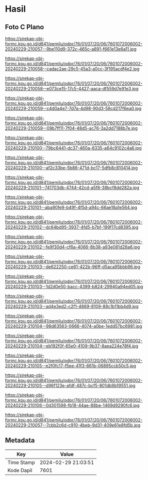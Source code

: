 # Hasil

## Foto C Plano

https://sirekap-obj-formc.kpu.go.id/d841/pemilu/pdpr/76/01/07/20/06/7601072006002-20240229-210057--9be110d9-372c-465c-a891-f661e13e6a11.jpg

https://sirekap-obj-formc.kpu.go.id/d841/pemilu/pdpr/76/01/07/20/06/7601072006002-20240229-210058--cadac2ae-29c5-45a3-a0cc-3f195acdf4e2.jpg

https://sirekap-obj-formc.kpu.go.id/d841/pemilu/pdpr/76/01/07/20/06/7601072006002-20240229-210058--e073ce15-17c5-4427-aaca-df559d7e91e3.jpg

https://sirekap-obj-formc.kpu.go.id/d841/pemilu/pdpr/76/01/07/20/06/7601072006002-20240229-210059--c4d0a4e7-7d7a-4d98-90d3-58cd217f6ea0.jpg

https://sirekap-obj-formc.kpu.go.id/d841/pemilu/pdpr/76/01/07/20/06/7601072006002-20240229-210059--09b7ff11-7f04-48d5-ac76-3a2dd7188b7e.jpg

https://sirekap-obj-formc.kpu.go.id/d841/pemilu/pdpr/76/01/07/20/06/7601072006002-20240229-210100--79bc6441-dc37-460a-8335-a64c9102c4a6.jpg

https://sirekap-obj-formc.kpu.go.id/d841/pemilu/pdpr/76/01/07/20/06/7601072006002-20240229-210100--af2c33be-5b86-471d-bc17-5dfb8c810414.jpg

https://sirekap-obj-formc.kpu.go.id/d841/pemilu/pdpr/76/01/07/20/06/7601072006002-20240229-210101--741703db-4744-42cd-a5f8-38bcf8dd282a.jpg

https://sirekap-obj-formc.kpu.go.id/d841/pemilu/pdpr/76/01/07/20/06/7601072006002-20240229-210101--aba90fe9-b49f-4f5d-a94c-66ae18a1e564.jpg

https://sirekap-obj-formc.kpu.go.id/d841/pemilu/pdpr/76/01/07/20/06/7601072006002-20240229-210102--dc64bd95-3937-4fd5-b7bf-199f17cd8395.jpg

https://sirekap-obj-formc.kpu.go.id/d841/pemilu/pdpr/76/01/07/20/06/7601072006002-20240229-210102--fe9f30d4-cf6a-4066-8b38-a93e081d28a6.jpg

https://sirekap-obj-formc.kpu.go.id/d841/pemilu/pdpr/76/01/07/20/06/7601072006002-20240229-210103--de622250-ce61-422b-96ff-d5aca95bbb96.jpg

https://sirekap-obj-formc.kpu.go.id/d841/pemilu/pdpr/76/01/07/20/06/7601072006002-20240229-210103--1d2d0e50-bacc-4399-b824-29940a94ed05.jpg

https://sirekap-obj-formc.kpu.go.id/d841/pemilu/pdpr/76/01/07/20/06/7601072006002-20240229-210103--ad4e3ed2-c2f1-4869-8109-88c1b11bb4d9.jpg

https://sirekap-obj-formc.kpu.go.id/d841/pemilu/pdpr/76/01/07/20/06/7601072006002-20240229-210104--98d63563-0666-4074-a0be-1edd57bc6981.jpg

https://sirekap-obj-formc.kpu.go.id/d841/pemilu/pdpr/76/01/07/20/06/7601072006002-20240229-210104--eb192f0f-65e0-4109-9b37-8aea224e78f4.jpg

https://sirekap-obj-formc.kpu.go.id/d841/pemilu/pdpr/76/01/07/20/06/7601072006002-20240229-210105--e2f0fc17-f5ee-41f3-861b-06895ccb50c5.jpg

https://sirekap-obj-formc.kpu.go.id/d841/pemilu/pdpr/76/01/07/20/06/7601072006002-20240229-210105--d96f123e-afdf-487c-bcf5-801db9b19551.jpg

https://sirekap-obj-formc.kpu.go.id/d841/pemilu/pdpr/76/01/07/20/06/7601072006002-20240229-210106--0d301598-fb18-44ae-88be-1469d9290fc6.jpg

https://sirekap-obj-formc.kpu.go.id/d841/pemilu/pdpr/76/01/07/20/06/7601072006002-20240229-210057--7cbb2c6d-c910-4beb-9d31-409e61e8fd5b.jpg


## Metadata

| Key        | Value               |
| ---------- | ------------------- |
| Time Stamp | 2024-02-29 21:03:51 |
| Kode Dapil | 7601                |



